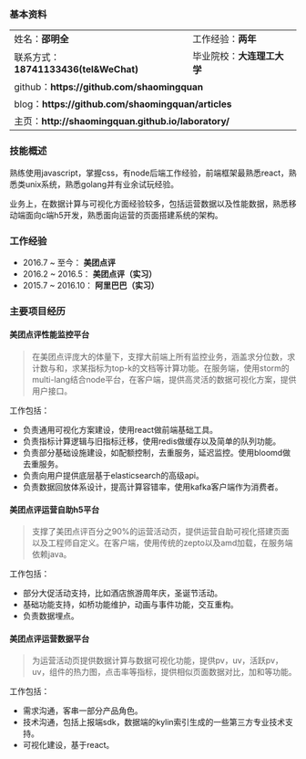 ### 基本资料

<table>
  <tr>
    <td>姓名：<b>邵明全</b></td>
    <td>工作经验：<b>两年</b></td>
  </tr>
  <tr>
  	<td>联系方式：<b>18741133436(tel&WeChat)</b></td>
    <td>毕业院校：<b>大连理工大学</b></td>
  </tr>
  <tr>
    <td colspan="2">github：<b>https://github.com/shaomingquan</b></td>
  </tr>
  <tr>
    <td colspan="2">blog：<b>https://github.com/shaomingquan/articles</b></td>
  </tr>
  <tr>    
    <td colspan="2">主页：<b>http://shaomingquan.github.io/laboratory/</b>
  </td>
</tr>
</table>

### 技能概述

熟练使用javascript，掌握css，有node后端工作经验，前端框架最熟悉react，熟悉类unix系统，熟悉golang并有业余试玩经验。

业务上，在数据计算与可视化方面经验较多，包括运营数据以及性能数据，熟悉移动端面向c端h5开发，熟悉面向运营的页面搭建系统的架构。

### 工作经验

- 2016.7 ~ 至今：  **美团点评**
- 2016.2 ~ 2016.5：  **美团点评（实习）**
- 2015.7 ~ 2016.10：  **阿里巴巴（实习）**

### 主要项目经历

#### 美团点评性能监控平台

> 在美团点评庞大的体量下，支撑大前端上所有监控业务，涵盖求分位数，求计数与和，求某指标为top-k的文档等计算功能。在服务端，使用storm的multi-lang结合node平台，在客户端，提供高灵活的数据可视化方案，提供用户接口。

工作包括：

- 负责通用可视化方案建设，使用react做前端基础工具。
- 负责指标计算逻辑与旧指标迁移，使用redis做缓存以及简单的队列功能。
- 负责部分基础设施建设，如配额控制，去重服务，延迟监控。使用bloomd做去重服务。
- 负责向用户提供底层基于elasticsearch的高级api。
- 负责数据回放体系设计，提高计算容错率，使用kafka客户端作为消费者。

#### 美团点评运营自助h5平台

> 支撑了美团点评百分之90%的运营活动页，提供运营自助可视化搭建页面以及工程师自定义。在客户端，使用传统的zepto以及amd加载，在服务端依赖java。

工作包括：

- 部分大促活动支持，比如酒店旅游周年庆，圣诞节活动。
- 基础功能支持，如桥功能维护，动画与事件功能，交互重构。
- 负责数据埋点。

#### 美团点评运营数据平台

> 为运营活动页提供数据计算与数据可视化功能，提供pv，uv，活跃pv，uv，组件的热力图，点击率等指标，提供相似页面数据对比，加和等功能。

工作包括：

- 需求沟通，客串一部分产品角色。
- 技术沟通，包括上报端sdk，数据端的kylin索引生成的一些第三方专业技术支持。
- 可视化建设，基于react。
